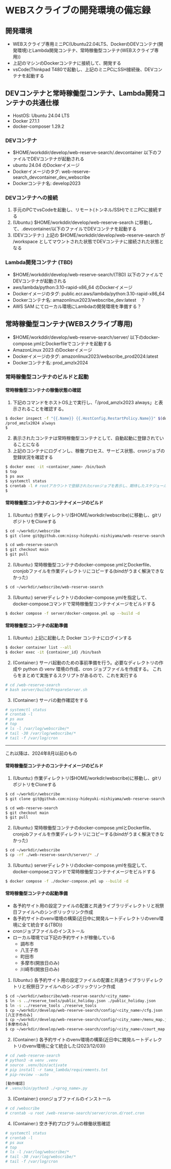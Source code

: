 # WEBスクライブの開発環境の備忘録


## 開発環境

- WEBスクライブ専用ミニPC(Ubuntu22.04LTS、DockerのDEVコンテナ(開発環境)とLambda開発コンテナ、常時稼働型コンテナ(WEBスクライブ専用))
- 上記のマシンのDockerコンテナに接続して、開発する
- vsCode(Thinkpad T480で起動し、上記のミニPCにSSH接続後、DEVコンテナを起動する

## DEVコンテナと常時稼働型コンテナ、Lambda開発コンテナの共通仕様

- HostOS: Ubuntu 24.04 LTS
- Docker 27.1.1
- docker-composer 1.29.2

### DEVコンテナ

- $HOME/workddir/develop/web-reserve-search/.devcontainer 以下のファイルでDEVコンテナが起動される
- ubuntu 24.04 のDockerイメージ
- Dockerイメージのタグ: web-reserve-search_devcontainer_dev_webscribe
- Dockerコンテナ名: develop2023

### DEVコンテナへの接続

1. 手元のPCでvsCodeを起動し、リモート(トンネル/SSH)でミニPCに接続する
2. (Ubuntu:) $HOME/workddir/develop/web-reserve-search に移動して、.devcontainer/以下のファイルでDEVコンテナを起動する
3. (DEVコンテナ:) 上記の $HOME/workddir/develop/web-reserve-search が /workspace としてマウントされた状態でDEVコンテナに接続された状態となる


### Lambda開発コンテナ (TBD)

- $HOME/workddir/develop/web-reserve-search/(TBD) 以下のファイルでDEVコンテナが起動される
- aws/lambda/python:3.10-rapid-x86_64 のDockerイメージ
- Dockerイメージのタグ: public.ecr.aws/lambda/python:3.10-rapid-x86_64
- Dockerコンテナ名:  amazonlinux2023/webscribe_dev:latest　？
- AWS SAM にてローカル環境にLambdaの開発環境を準備する？

## 常時稼働型コンテナ(WEBスクライブ専用)

- $HOME/workddir/develop/web-reserve-search/server/ 以下のdocker-compose.ymlとDockerfileでコンテナを起動する
- AmazonLinux 2023 のDockerイメージ
- Dockerイメージのタグ: amazonlinux2023/webscribe_prod2024:latest
- Dockerコンテナ名: prod_amzlx2024

### 常時稼働型コンテナのビルドと起動

#### 常時稼働型コンテナの稼働状態の確認

1. 下記のコマンドをホストOS上で実行し、「/prod_amzlx2023 always」と表示されることを確認する。
```bash
$ docker inspect -f "{{.Name}} {{.HostConfig.RestartPolicy.Name}}" $(docker ps -aq) | grep always
/prod_amzlx2024 always
$
```
2. 表示されたコンテナは常時稼働型コンテナとして、自動起動に登録されていることになる
3. 上記のコンテナにログインし、稼働プロセス、サービス状態、cronジョブの登録状況を確認する
```bash
$ docker exec -it <container_name> /bin/bash
$ top
$ ps aux
$ systemctl status
$ crontab -l # rootアカウントで登録されたcronジョブを表示し、期待したスケジュールが登録されていればよい
$
```

#### 常時稼働型コンテナのコンテナイメージのビルド

1. (Ubuntu:) 作業ディレクトリ($HOME/workdir/webscribe)に移動し、gitリポジトリをCloneする
```bash
$ cd ~/workdir/webscribe
$ git clone git@github.com:nissy-hideyuki-nishiyama/web-reserve-search.git

$ cd web-reserve-search
$ git checkout main
$ git pull
```

2. (Ubuntu:) 常時稼働型コンテナのdocker-compose.ymlとDockerfile、cronjobファイルを作業ディレクトリにコピーする(bindがうまく解決できなかった)
```bash
$ cd ~/workdir/webscribe/web-reserve-search
```

3. (Ubuntu:) serverディレクトリのdocker-compose.ymlを指定して、docker-composeコマンドで常時稼働型コンテナイメージをビルドする
```bash
$ docker compose -f server/docker-compose.yml up --build -d
```

#### 常時稼働型コンテナの起動準備

1. (Ubuntu:) 上記に起動した Docker コンテナにログインする
```bash
$ docker container list --all
$ docker exec -it {container_id} /bin/bash
```

2. (Container:) サーバ起動のための事前準備を行う。必要なディレクトリの作成や python の venv 環境の作成、cron ジョブファイルを作成する。
これらをまとめて実施するスクリプトがあるので、これを実行する
```bash
# cd /web-reserve-search
# bash server/build/PrepareServer.sh
```

3. (Container:) サーバの動作確認をする
```bash
# systemctl status
# crontab -l 
# ps aux
# top
# ls -l /var/log/webscribe/*
# tail -30 /var/log/webscribe/*
# tail -f /var/log/cron
```

------
これ以降は、2024年8月以前のもの

#### 常時稼働型コンテナのコンテナイメージのビルド

1. (Ubuntu:) 作業ディレクトリ($HOME/workdir/webscribe)に移動し、gitリポジトリをCloneする
```bash
$ cd ~/workdir/webscribe
$ git clone git@github.com:nissy-hideyuki-nishiyama/web-reserve-search.git

$ cd web-reserve-search
$ git checkout main
$ git pull
```

2. (Ubuntu:) 常時稼働型コンテナのdocker-compose.ymlとDockerfile、cronjobファイルを作業ディレクトリにコピーする(bindがうまく解決できなかった)
```bash
$ cd ~/workdir/webscribe
$ cp -rf ./web-reserve-search/server/* ./
```

3. (Ubuntu:) serverディレクトリのdocker-compose.ymlを指定して、docker-composeコマンドで常時稼働型コンテナイメージをビルドする
```bash
$ docker compose -f ./docker-compose.yml up --build -d
```


#### 常時稼働型コンテナの起動準備

- 各予約サイト用の設定ファイルの配置と共通ライブラリディレクトリと祝祭日ファイルへのシンボリックリンク作成
- 各予約サイトのvenv環境の構築(近日中に開発ルートディレクトリのvenv環境に全て統合する(TBD))
- cronジョブファイルのインストール
- ローカル環境では下記の予約サイトが稼働している
  - 調布市
  - 八王子市
  - 町田市
  - 多摩市(開放日のみ)
  - 川崎市(開放日のみ)

1. (Ubuntu:) 各予約サイト用の設定ファイルの配置と共通ライブラリディレクトリと祝祭日ファイルへのシンボリックリンク作成
```bash
$ cd ~/workdir/webscribe/web-reserve-search/<city_name>
$ ln -s ../reserve_tools/public_holiday.json ./public_holiday.json
$ ln -s ../reserve_tools ./reserve_tools
$ cp ~/workdir/develop/web-reserve-search/config/<city_name>/cfg.json ./
[八王子市のみ]
$ cp ~/workdir/develop/web-reserve-search/config/<city_name>/menu_map.json ./
[多摩市のみ]
$ cp ~/workdir/develop/web-reserve-search/config/<city_name>/court_map.json ./
```

2. (Container:) 各予約サイトのvenv環境の構築(近日中に開発ルートディレクトリのvenv環境に全て統合した(2023/12/03))
```bash
# cd /web-reserve-search
# python3 -m venv .venv
# source .venv/bin/activate
# pip install -r tama_lambda/requirements.txt
# pip-review --auto

[動作確認]
# .venv/bin/python3 ./<prog_name>.py
```

3. (Container:) cronジョブファイルのインストール
```bash
# cd /webscribe
# crontab -u root /web-reserve-search/server/cron.d/root.cron
```

4. (Container:) 空き予約プログラムの稼働状態確認
```bash
# systemctl status
# crontab -l 
# ps aux
# top
# ls -l /var/log/webscribe/*
# tail -30 /var/log/webscribe/*
# tail -f /var/log/cron
```
